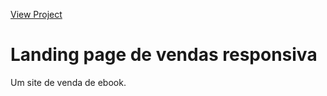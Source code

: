 [View Project](https://luacomtil.github.io/Responsive-eBook-Sale-Landing-Page/)

# Landing page de vendas responsiva

Um site de venda de ebook.
